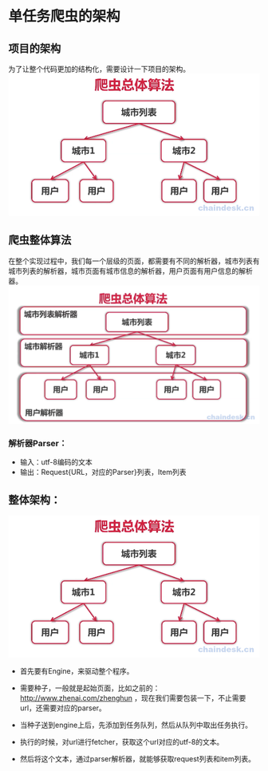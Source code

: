 # 单任务爬虫的架构
## 项目的架构
为了让整个代码更加的结构化，需要设计一下项目的架构。
![](../../imgs/single1.png)
## 爬虫整体算法
在整个实现过程中，我们每一个层级的页面，都需要有不同的解析器，城市列表有城市列表的解析器，城市页面有城市信息的解析器，用户页面有用户信息的解析器。
![](../../imgs/single2.png)

### 解析器Parser：
- 输入：utf-8编码的文本
- 输出：Request{URL，对应的Parser}列表，Item列表

## 整体架构：
![](../../imgs/single1.png)

- 首先要有Engine，来驱动整个程序。

- 需要种子，一般就是起始页面，比如之前的：http://www.zhenai.com/zhenghun ，现在我们需要包装一下，不止需要url，还需要对应的parser。

- 当种子送到engine上后，先添加到任务队列，然后从队列中取出任务执行。

- 执行的时候，对url进行fetcher，获取这个url对应的utf-8的文本。

- 然后将这个文本，通过parser解析器，就能够获取request列表和item列表。
